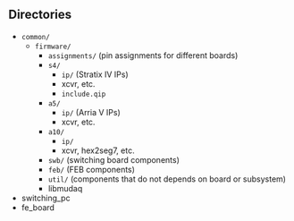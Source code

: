 ## Directories

- `common/`
    - `firmware/`
        - `assignments/` (pin assignments for different boards)
        - `s4/`
            - `ip/` (Stratix IV IPs)
            - xcvr, etc.
            - `include.qip`
        - `a5/`
            - `ip/` (Arria V IPs)
            - xcvr, etc.
        - `a10/`
            - `ip/`
            - xcvr, hex2seg7, etc.
        - `swb/` (switching board components)
        - `feb/` (FEB components)
        - `util/` (components that do not depends on board or subsystem)
      - libmudaq
- switching_pc
- fe_board